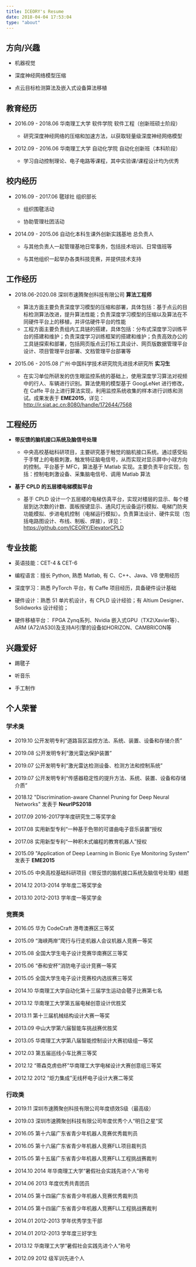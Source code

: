 ```yaml
---
title: ICEORY's Resume
date: 2018-04-04 17:53:04
type: "about"
---
```


## 方向/兴趣

- 机器视觉

- 深度神经网络模型压缩

- 点云目标检测算法及嵌入式设备算法移植

## 教育经历

- 2016.09 - 2018.06 华南理工大学 软件学院   软件工程（创新班硕士阶段）
    * 研究深度神经网络的压缩和加速方法，以获取轻量级深度神经网络模型
    


- 2012.09 - 2016.06 华南理工大学 自动化学院 自动化创新班（本科阶段）
    * 学习自动控制理论、电子电路等课程，其中实验课/课程设计均为优秀 
    
## 校内经历

- 2016.09 - 2017.06 毽球社 组织部长
   
   * 组织围毽活动
   
   * 协助管理社团活动
  
- 2014.09 - 2015.06 自动化本科生课外创新实践基地 总负责人
   
   * 与其他负责人一起管理基地日常事务，包括技术培训、日常值班等

   * 与其他组织一起举办各类科技竞赛，并提供技术支持



<!-- ## 科研经历

- 模型压缩

    * 提出 Loss-aware Channel Pruning 对深度神经网络模型进行压缩，在 CIFAR-10/ImageNet 上算法性能超过现有剪枝方法，相关成果已整理成文，待投稿
    
    * 在 PyTorch上 复现多篇剪枝与量化相关的文章：
    
        * ThiNet: A Filter Level Pruning Method for Deep Neural Network Compression
    
        * Channel Pruning for Accelerating Very Deep Neural Networks
    
        * Ternary Weight Networks

- 车道线检测 
    
    * 复现 DeepLanes: End-To-End Lane Position Estimation Using Deep Neural Networks：构建仿真数据集，搭建 CNN 模型，实现车道线位置像素级检测。Top-1/Top-5 准确率 89.01%/99.61%


- 人脸识别
    
    * 对 SphereNet-4 进行压缩，LFW 十折交叉验证准确率 98.30%，模型参数/MAdds：5.89M/45.15M (原模型：12.56M/164.61M，准确率 98.20%)  
    
    * 复现 Learning A Metric Embedding for Face Recognition Using the Multibatch Method：构建 VGGFace 数据集，在 Caffe 上自定义 MultibatchLoss 层，并对模型进行训练

- 训练方法优化 

    * 复现 AuxNet：基于PyTorch实现，通过多个 Auxiliary losses 提升模型的性能

    * 提出贪婪算法逐渐增加ResNet深度，并不断迭代地训练，从而提升模型的性能 -->

## 工作经历

- 2018.06-2020.08 深圳市速腾聚创科技有限公司 **算法工程师** 

    * 算法方面主要负责深度学习模型的压缩和部署，具体包括：基于点云的目标检测算法改进，提升算法性能；负责深度学习模型的压缩以及算法在不同硬件平台上的移植，并评估硬件平台的性能
    * 工程方面主要负责组内工具链的搭建，具体包括：分布式深度学习训练平台的搭建和维护；负责深度学习训练框架的搭建和维护；负责高效办公的工具链探索和部署，包括网页版点云打标工具设计、网页版数据管理平台设计、项目管理平台部署、文档管理平台部署等
  
- 2015.06 - 2015.08 广州·中国科学技术研究院先进技术研究所 **实习生** 

    * 在实习单位所研发的仿生眼监控系统的基础上，使用深度学习算法对视频中的行人、车辆进行识别。算法使用的模型基于 GoogLeNet 进行修改，在 Caffe 平台上进行算法实现，利用监控系统收集的样本进行训练和测试。成果发表于 **EME2015**，详见：http://ir.siat.ac.cn:8080/handle/172644/7568



## 工程经历

- **带反馈的脑机接口系统及脑信号处理** 

    * 中央高校基础科研项目，主要研究基于触觉的脑机接口系统。通过感受贴于手臂上的电极刺激，触发特征脑电信号，从而实现对显示屏中小球方向的控制。平台基于 MFC，算法基于 Matlab 实现。主要负责平台实现，包括：控制电刺激设备、采集脑电信号、调用 Matlab 算法

- **基于 CPLD 的五层楼电梯模拟平台**

    * 基于 CPLD 设计一个五层楼的电梯仿真平台，实现对楼层的显示、每个楼层到达次数的计数、面板按键显示、通风灯光设备运行模拟、电梯门防夹功能模拟、步进电机控制（电梯运行模拟）。负责算法设计、硬件实现（包括电路图设计、布线、制板、焊接），详见：https://github.com/ICEORY/ElevatorCPLD

## 专业技能

- 英语技能：CET-4 & CET-6

- 编程语言：擅长 Python, 熟悉 Matlab, 有 C、C++、Java、VB 使用经历

- 深度学习：熟悉 PyTorch 平台，有 Caffe 项目经历，具备硬件设计基础

- 硬件设计：熟悉 51 单片机设计，有 CPLD 设计经验；有 Altium Designer、 Solidworks 设计经验；

- 硬件移植平台： FPGA Zynq系列、Nvidia 嵌入式GPU（TX2\Xavier等）、ARM (A72/A530)及支持AI引擎的设备如HORIZON、CAMBRICON等

## 兴趣爱好

- 踢毽子

- 听音乐

- 手工制作

## 个人荣誉

### 学术类

- 2019.10   公开发明专利“道路盲区监控方法、系统、装置、设备和存储介质”
  
- 2019.08   公开发明专利“激光雷达保护装置”

- 2019.07   公开发明专利“激光雷达检测设备、检测方法和控制系统”

- 2019.07   公开发明专利“传感器稳定性的提升方法、系统、装置、设备和存储介质”
  
- 2018.12   "Discrimination-aware Channel Pruning for Deep Neural Networks" 发表于 **NeurIPS2018**

- 2017.09   2016-2017学年度研究生二等奖学金

- 2017.08   实用新型专利“一种基于色带的可谱曲电子音乐装置”授权

- 2017.08   实用新型专利“一种积木式编程的教育机器人”授权

- 2015.09	"Application of Deep Learning in Bionic Eye Monitoring System" 发表于 **EME2015**

- 2015.05	中央高校基础科研项目《带反馈的脑机接口系统及脑信号处理》结题

- 2014.12	2013-2014 学年度二等奖学金

- 2013.10	2012-2013 学年度一等奖学金

### 竞赛类

- 2016.05 	华为 CodeCraft 港粤澳赛区三等奖

- 2015.09	“海峡两岸”爬行与行走机器人会议机器人竞赛一等奖

- 2015.08	全国大学生电子设计竞赛华南赛区三等奖

- 2015.06	“泰和安杯”消防电子设计竞赛一等奖

- 2015.05	全国大学生电子设计竞赛校内选拔赛三等奖

- 2014.10	华南理工大学自动化第十三届学生运动会毽子比赛第七名

- 2013.12	华南理工大学第五届电梯创意设计优胜奖

- 2013.11 	第十三届机械结构设计大赛一等奖

- 2013.09   中山大学第六届智能车挑战赛优胜奖

- 2013.05   华南理工大学第八届智能控制设计大赛初级组一等奖

- 2012.03   第五届巡线小车比赛三等奖 

- 2012.12	“蒂森克虏伯杯”华南理工大学电梯设计大赛创意组三等奖   

- 2012.12   2012 “炬力集成”无线杯电子设计大赛二等奖       

### 行政类

- 2019.11   深圳市速腾聚创科技有限公司年度绩效S级（最高级）

- 2019.03   深圳市速腾聚创科技有限公司年度优秀个人“明日之星“奖

- 2016.05	第十六届广东省青少年机器人竞赛优秀裁判员

- 2016.05 	第十六届广东省青少年机器人竞赛FLL项目裁判员

- 2015.05	第十五届广东省青少年机器人竞赛FLL工程挑战赛裁判

- 2014.10	2014 年华南理工大学“暑假社会实践先进个人”称号

- 2014.06	2013 年度优秀共青团员

- 2014.05	第十四届广东省青少年机器人竞赛优秀裁判员

- 2014.05	第十四届广东省青少年机器人竞赛FLL工程挑战赛裁判

- 2014.01 	2012-2013 学年优秀学生干部

- 2014.01	2012-2013 学年度三好学生

- 2013.12	华南理工大学“暑假社会实践先进个人”称号

- 2012.09   2012 级军训先进个人

<!-- ## 业余作品

### 文艺类

- 十字绣

![十字绣](十字绣.jpg)

- 缎带花束

![缎带花束](缎带花束.jpg)

- 苏绣

![苏绣](苏绣.jpg)

### 设计类

- 塔

![塔](塔.jpg)

- 室内平面设计

![室内平面设计](室内平面设计.png)

- 摩天轮

![摩天轮](摩天轮.jpg)


### 电子类

- 单片机下载器

![单片机下载器](MCU下载器.jpg)

- 五层楼电梯

![五层楼电梯](五层电梯.jpg)

- 发光毽子

![发光毽子](发光毽子.jpg)

- 摆杆

![摆杆](摆杆.jpg)

- 摇摇棒

![摇摇棒](摇摇棒.jpg)

- 旋转时钟

![旋转时钟](旋转时钟.jpg)

- 无线计数器

![无线计数器](无线计数器.jpg)

- 烟雾报警器

![烟雾报警器](烟雾报警器.jpg)

- 温湿度控制系统

![温湿度控制系统](温湿度控制系统.jpg)
 -->

